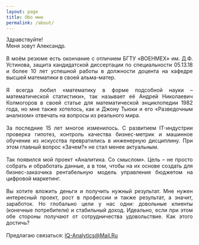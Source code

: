 ```yaml
---
layout: page
title: Обо мне
permalink: /about/
---
```

<div style="text-align: justify">
Здравствуйте!<br>
Меня зовут Александр.<br>
<br>
В моём резюме есть окончание с отличием БГТУ «ВОЕНМЕХ» им. Д.Ф. Устинова, защита кандидатской диссертации по специальности 05.13.18 и более 10 лет успешной работы в должности доцента на кафедре высшей математики в своей альма-матер.<br>
<br>
Я всегда любил «математику в форме подсобной науки – математической статистики», так называет её Андрей Николаевич Колмогоров в своей статье для математической энциклопедии 1982 года, но мне также хотелось, как и Джону Тьюки и его «Разведочным анализом» отвечать на вопросы из реального мира.<br>
<br>
За последние 15 лет многое изменилось. С развитием IT-индустрии проверка гипотез, контроль качества бизнес-метрик и машинное обучение из искусства превратились в инженерную дисциплину. При этом главный вопрос «Зачем?» не стал менее актуальным.<br>
<br>
Так появился мой проект «Аналитика. Cо смыслом». Цель – не просто собрать и обработать данные, а в том, чтобы на их основе создать для бизнес-заказчика рентабельную модель управления бюджетом на цифровой маркетинг.<br>
<br>
Вы хотите вложить деньги и получить нужный результат. Мне нужен интересный проект, рост в профессии и также результат, а значит, заработок. Но глобально цели у нас одни: довольные клиенты (конечные потребители) и стабильный доход. Идеально, если при этом обе стороны получают от сотрудничества удовольствие. Как этого достичь?<br>
<br>
Предлагаю связаться: <a href="mailto:iq-analytics@mail.ru">IQ-Analytics@Mail.Ru</a>
</div>
